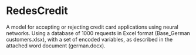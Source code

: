 # RedesCredit
A model for accepting or rejecting credit card applications using neural networks. 
Using a database of 1000 requests in Excel format (Base_German customers.xlsx), with a set of encoded variables, as described in the attached word document (german.docx).
